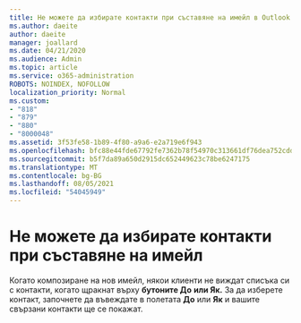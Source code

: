 ```yaml
---
title: Не можете да избирате контакти при съставяне на имейл в Outlook.com
ms.author: daeite
author: daeite
manager: joallard
ms.date: 04/21/2020
ms.audience: Admin
ms.topic: article
ms.service: o365-administration
ROBOTS: NOINDEX, NOFOLLOW
localization_priority: Normal
ms.custom:
- "818"
- "879"
- "880"
- "8000048"
ms.assetid: 3f53fe58-1b89-4f80-a9a6-e2a719e6f943
ms.openlocfilehash: bfc88e44fde67792fe7362b78f54970c313661df76dea752cdd85fd03802d290
ms.sourcegitcommit: b5f7da89a650d2915dc652449623c78be6247175
ms.translationtype: MT
ms.contentlocale: bg-BG
ms.lasthandoff: 08/05/2021
ms.locfileid: "54045949"
---
```

# <a name="cant-select-contacts-when-composing-email"></a>Не можете да избирате контакти при съставяне на имейл

Когато композиране на нов имейл, някои клиенти не виждат списъка си с контакти, когато щракнат върху **бутоните До** **или Як.** За да изберете контакт, започнете да въвеждате в полетата **До** или **Як** и вашите свързани контакти ще се покажат.
